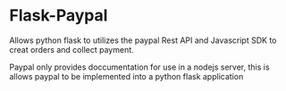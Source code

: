 # Flask-Paypal

Allows python flask to utilizes the paypal Rest API and Javascript SDK to creat orders and collect payment. 

Paypal only provides doccumentation for use in a nodejs server, this is allows paypal to be implemented into a python flask application

